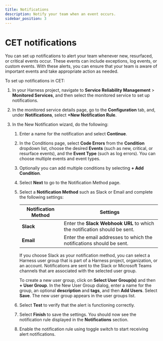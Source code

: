 ```yaml
---
title: Notifications
description: Notify your team when an event occurs.
sidebar_position: 3
---
```


# CET notifications

You can set up notifications to alert your team whenever new, resurfaced, or critical events occur. These events can include exceptions, log events, or custom events.
With these alerts, you can ensure that your team is aware of important events and take appropriate action as needed.

To set up notifications in CET:

1. In your Harness project, navigate to **Service Reliability Management** > **Monitored Services**, and then select the monitored service to set up notifications.

2. In the monitored service details page, go to the **Configuration** tab, and, under **Notifications**, select **+New Notification Rule**.

3. In the New Notification wizard, do the following:
   
   1. Enter a name for the notification and select **Continue**.

   2. In the Conditions page, select **Code Errors** from the **Condition** dropdown list, choose the desired **Events** (such as new, critical, or resurface events), and the **Event Type** (such as log errors). You can choose multiple events and event types.
   
   3. Optionally you can add multiple conditions by selecting **+ Add Condition**.
   
   4. Select **Next** to go to the Notification Method page.
   
   5. Select a **Notification Method** such as Slack or Email and complete the following settings:
   
        | Notification Method | Settings |
        | ------------------- | -------- |
        | **Slack**               |    Enter the **Slack Webhook URL** to which the notification should be sent.   |
        | **Email**               |    Enter the email addresses to which the notifications should be sent.      |

        If you choose Slack as your notification method, you can select a Harness user group that is part of a Harness project, organization, or an account. Notifications are sent to the Slack or Microsoft Teams channels that are associated with the selected user group.

        To create a new user group, click on **Select User Group(s)** and then **+ User Group**. In the New User Group dialog, enter a name for the group, an optional **description** and **tags**, and then **Add Users**. Select **Save**. The new user group appears in the user groups list.
   
   6.  Select **Test** to verify that the alert is functioning correctly.

   7.  Select **Finish** to save the settings. You should now see the notification rule displayed in the **Notifications** section. 
   
   8. Enable the notification rule using toggle switch to start receiving alert notifications.

